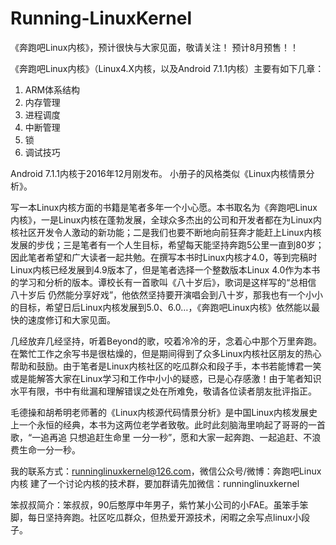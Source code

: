# Running-LinuxKernel
《奔跑吧Linux内核》，预计很快与大家见面，敬请关注！ 预计8月预售！！

《奔跑吧Linux内核》（Linux4.X内核，以及Android 7.1.1内核）主要有如下几章：

1. ARM体系结构
2. 内存管理 
3. 进程调度 
4. 中断管理
5. 锁 
6. 调试技巧 

Android 7.1.1内核于2016年12月刚发布。
小册子的风格类似《Linux内核情景分析》。

写一本Linux内核方面的书籍是笔者多年一个小心愿。本书取名为《奔跑吧Linux内核》，一是Linux内核在蓬勃发展，全球众多杰出的公司和开发者都在为Linux内核社区开发令人激动的新功能；二是我们也要不断地向前狂奔才能赶上Linux内核发展的步伐；三是笔者有一个人生目标，希望每天能坚持奔跑5公里一直到80岁；因此笔者希望和广大读者一起共勉。在撰写本书时Linux内核才4.0，等到完稿时Linux内核已经发展到4.9版本了，但是笔者选择一个整数版本Linux 4.0作为本书的学习和分析的版本。谭校长有一首歌叫《八十岁后》，歌词是这样写的“总相信 八十岁后 仍然能分享好戏”，他依然坚持要开演唱会到八十岁，那我也有一个小小的目标，希望日后Linux内核发展到5.0、6.0…，《奔跑吧Linux内核》依然能以最快的速度修订和大家见面。

几经放弃几经坚持，听着Beyond的歌，咬着冷冷的牙，念着心中那个万里奔跑。在繁忙工作之余写书是很枯燥的，但是期间得到了众多Linux内核社区朋友的热心帮助和鼓励。由于笔者是Linux内核社区的吃瓜群众和段子手，本书若能博君一笑或是能解答大家在Linux学习和工作中小小的疑惑，已是心存感激！由于笔者知识水平有限，书中有纰漏和理解错误之处在所难免，敬请各位读者朋友批评指正。

毛德操和胡希明老师著的《Linux内核源代码情景分析》是中国Linux内核发展史上一个永恒的经典，本书为这两位老学者致敬。此时此刻脑海里响起了哥哥的一首歌，“一追再追 只想追赶生命里 一分一秒”，愿和大家一起奔跑、一起追赶、不浪费生命一分一秒。


我的联系方式：runninglinuxkernel@126.com，微信公众号/微博：奔跑吧Linux内核
建了一个讨论内核的技术群，要加群请先加微信：runninglinuxkernel

笨叔叔简介：笨叔叔，90后憨厚中年男子，紫竹某小公司的小FAE。虽笨手笨脚，每日坚持奔跑。社区吃瓜群众，但热爱开源技术，闲暇之余写点linux小段子。

